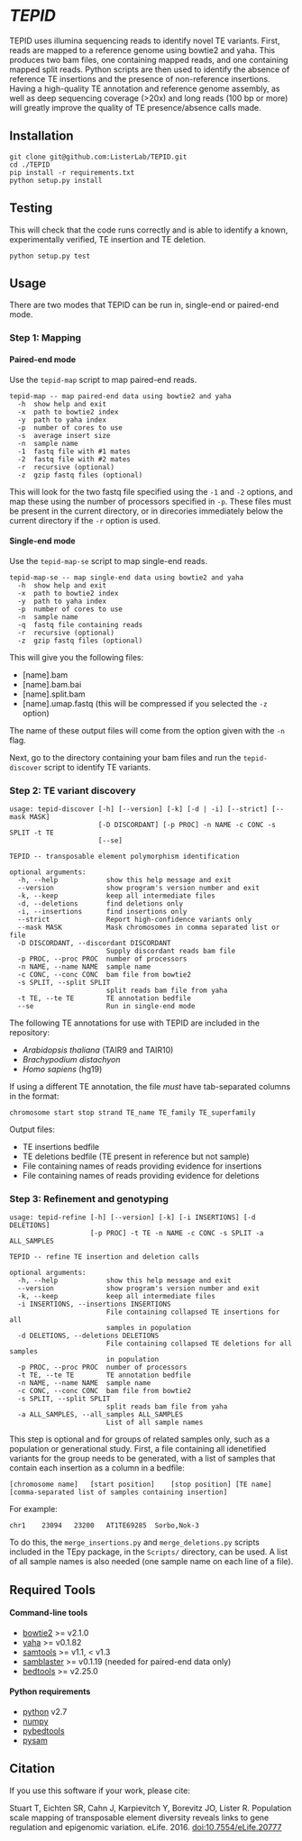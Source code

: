 *TEPID*
======

TEPID uses illumina sequencing reads to identify novel TE variants. First,
reads are mapped to a reference genome using bowtie2 and yaha. This produces
two bam files, one containing mapped reads, and one containing mapped split
reads. Python scripts are then used to identify the absence of reference TE
insertions and the presence of non-reference insertions. Having a high-quality
TE annotation and reference genome assembly, as well as deep sequencing
coverage (>20x) and long reads (100 bp or more) will greatly improve the
quality of TE presence/absence calls made.

## Installation

```
git clone git@github.com:ListerLab/TEPID.git
cd ./TEPID
pip install -r requirements.txt
python setup.py install
```

## Testing

This will check that the code runs correctly and is able to identify a known,
experimentally verified, TE insertion and TE deletion.

```
python setup.py test
```

## Usage

There are two modes that TEPID can be run in, single-end or paired-end mode.  

### Step 1: Mapping

#### Paired-end mode

Use the `tepid-map` script to map paired-end reads.

```
tepid-map -- map paired-end data using bowtie2 and yaha
  -h  show help and exit
  -x  path to bowtie2 index
  -y  path to yaha index
  -p  number of cores to use
  -s  average insert size
  -n  sample name
  -1  fastq file with #1 mates
  -2  fastq file with #2 mates
  -r  recursive (optional)
  -z  gzip fastq files (optional)
```

This will look for the two fastq file specified using the `-1` and `-2`
options, and map these using the number of processors specified in `-p`. These
files must be present in the current directory, or in direcories immediately
below the current directory if the `-r` option is used.

#### Single-end mode

Use the `tepid-map-se` script to map single-end reads.  

```
tepid-map-se -- map single-end data using bowtie2 and yaha
  -h  show help and exit
  -x  path to bowtie2 index
  -y  path to yaha index
  -p  number of cores to use
  -n  sample name
  -q  fastq file containing reads
  -r  recursive (optional)
  -z  gzip fastq files (optional)
```


This will give you the following files:

* [name].bam
* [name].bam.bai
* [name].split.bam
* [name].umap.fastq (this will be compressed if you selected the `-z` option)

The name of these output files will come from the option given with the `-n` flag.

Next, go to the directory containing your bam files and run the `tepid-discover` script to identify TE variants.

### Step 2: TE variant discovery

```
usage: tepid-discover [-h] [--version] [-k] [-d | -i] [--strict] [--mask MASK]
                      [-D DISCORDANT] [-p PROC] -n NAME -c CONC -s SPLIT -t TE
                      [--se]

TEPID -- transposable element polymorphism identification

optional arguments:
  -h, --help            show this help message and exit
  --version             show program's version number and exit
  -k, --keep            keep all intermediate files
  -d, --deletions       find deletions only
  -i, --insertions      find insertions only
  --strict              Report high-confidence variants only
  --mask MASK           Mask chromosomes in comma separated list or file
  -D DISCORDANT, --discordant DISCORDANT
                        Supply discordant reads bam file
  -p PROC, --proc PROC  number of processors
  -n NAME, --name NAME  sample name
  -c CONC, --conc CONC  bam file from bowtie2
  -s SPLIT, --split SPLIT
                        split reads bam file from yaha
  -t TE, --te TE        TE annotation bedfile
  --se                  Run in single-end mode
```

The following TE annotations for use with TEPID are included in the repository:  
  - *Arabidopsis thaliana* (TAIR9 and TAIR10)
  - *Brachypodium distachyon*
  - *Homo sapiens* (hg19)

If using a different TE annotation, the file _must_ have tab-separated columns in the format:

`chromosome start stop strand TE_name TE_family TE_superfamily`

Output files:

  * TE insertions bedfile
  * TE deletions bedfile (TE present in reference but not sample)
  * File containing names of reads providing evidence for insertions
  * File containing names of reads providing evidence for deletions

### Step 3: Refinement and genotyping

```
usage: tepid-refine [-h] [--version] [-k] [-i INSERTIONS] [-d DELETIONS]
                    [-p PROC] -t TE -n NAME -c CONC -s SPLIT -a ALL_SAMPLES

TEPID -- refine TE insertion and deletion calls

optional arguments:
  -h, --help            show this help message and exit
  --version             show program's version number and exit
  -k, --keep            keep all intermediate files
  -i INSERTIONS, --insertions INSERTIONS
                        File containing collapsed TE insertions for all
                        samples in population
  -d DELETIONS, --deletions DELETIONS
                        File containing collapsed TE deletions for all samples
                        in population
  -p PROC, --proc PROC  number of processors
  -t TE, --te TE        TE annotation bedfile
  -n NAME, --name NAME  sample name
  -c CONC, --conc CONC  bam file from bowtie2
  -s SPLIT, --split SPLIT
                        split reads bam file from yaha
  -a ALL_SAMPLES, --all_samples ALL_SAMPLES
                        List of all sample names
```

This step is optional and for groups of related samples only, such as a population or generational study. First, a file containing all idenetified variants for the group needs to be generated, with a list of samples that contain each insertion as a column in a bedfile:

```
[chromosome name]	[start position]	[stop position]	[TE name] [comma-separated list of samples containing insertion]
```

For example:
```
chr1	23094	23200	AT1TE69285	Sorbo,Nok-3
```

To do this, the `merge_insertions.py` and `merge_deletions.py` scripts included in the TEpy package, in the `Scripts/` directory, can be used. A list of all sample names is also needed (one sample name on each line of a file).


## Required Tools

#### Command-line tools

* [bowtie2](http://bowtie-bio.sourceforge.net/bowtie2/index.shtml) >= v2.1.0  
* [yaha](https://github.com/GregoryFaust/yaha) >= v0.1.82  
* [samtools](http://www.htslib.org/download/) >= v1.1, < v1.3  
* [samblaster](https://github.com/GregoryFaust/samblaster) >= v0.1.19 (needed for paired-end data only)  
* [bedtools](http://bedtools.readthedocs.org/en/latest/) >= v2.25.0  

#### Python requirements

* [python](https://www.python.org) v2.7  
* [numpy](http://www.numpy.org/)  
* [pybedtools](http://pythonhosted.org/pybedtools/)  
* [pysam](http://pysam.readthedocs.org/en/latest/)  


## Citation

If you use this software if your work, please cite:

Stuart T, Eichten SR, Cahn J, Karpievitch Y, Borevitz JO, Lister R. Population scale mapping of transposable element diversity reveals links to gene regulation and epigenomic variation. eLife. 2016. [doi:10.7554/eLife.20777](http://dx.doi.org/10.7554/eLife.20777)
